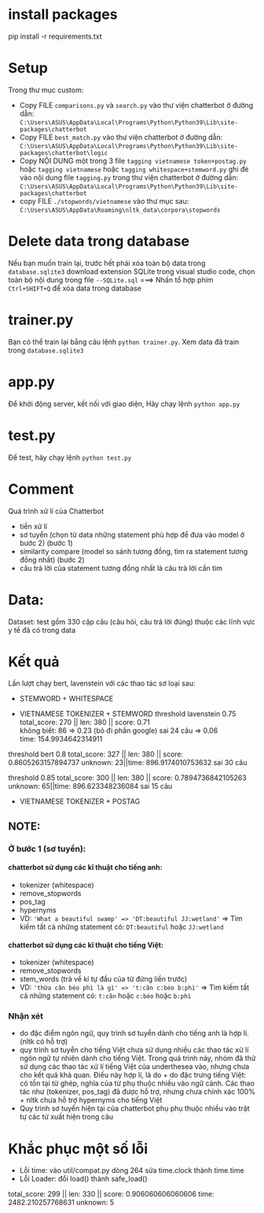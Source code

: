 # install packages
pip install -r requirements.txt
# Setup
Trong thư mục custom:  
- Copy FILE `comparisons.py` và `search.py` vào thư viện chatterbot ở đường dẫn:  
`C:\Users\ASUS\AppData\Local\Programs\Python\Python39\Lib\site-packages\chatterbot`
- Copy FILE `best_match.py` vào thư viện chatterbot ở đường dẫn:  
`C:\Users\ASUS\AppData\Local\Programs\Python\Python39\Lib\site-packages\chatterbot\logic`
- Copy NỘI DUNG một trong 3 file `tagging vietnamese token+postag.py` hoặc `tagging vietnamese` hoặc `tagging whitespace+stemword.py` ghi đè vào nội dung file `tagging.py` trong thư viện chatterbot ở đường dẫn:  
`C:\Users\ASUS\AppData\Local\Programs\Python\Python39\Lib\site-packages\chatterbot`
- copy FILE `./stopwords/vietnamese` vào thư mục sau:  
`C:\Users\ASUS\AppData\Roaming\nltk_data\corpora\stopwords`
# Delete data trong database
Nếu bạn muốn train lại, trước hết phải xóa toàn bộ data trong `database.sqlite3`
download extension SQLite trong visual studio code, chọn toàn bộ nội dung trong file `--SQLite.sql` ===> Nhấn tổ hợp phím `Ctrl+SHIFT+Q` để xóa data trong database

# trainer.py
Bạn có thể train lại bằng câu lệnh `python trainer.py`. Xem data đã train trong `database.sqlite3`
# app.py
Để khởi động server, kết nối với giao diện, Hãy chạy lệnh `python app.py`

# test.py
Để test, hãy chạy lệnh `python test.py`

# Comment
Quá trình xử lí của Chatterbot

- tiền xử lí
- sơ tuyển (chọn từ data những statement phù hợp để đưa vào model ở bước 2) (bước 1)
- similarity compare (model so sánh tương đồng, tìm ra statement tương đồng nhất) (bước 2)
- câu trả lời của statement tương đồng nhất là câu trả lời cần tìm


# Data:
Dataset: test gồm 330 cặp câu (câu hỏi, câu trả lời đúng) thuộc các lĩnh vực y tế đã có trong data


# Kết quả
Lần lượt chạy bert, lavenstein với các thao tác sơ loại sau:
 
- STEMWORD + WHITESPACE

- VIETNAMESE TOKENIZER + STEMWORD
threshold lavenstein 0.75  
total_score: 270 || len: 380 || score: 0.71  
không biết: 86 => 0.23 (bỏ đi phần google)
sai 24 câu => 0.06  
time: 154.9934642314911  

threshold bert 0.8
total_score: 327 || len: 380 || score: 0.8605263157894737 
unknown: 23||time: 896.9174010753632
sai 30 câu

threshold 0.85
total_score: 300 || len: 380 || score: 0.7894736842105263 
unknown: 65||time: 896.623348236084
sai 15 câu
- VIETNAMESE TOKENIZER + POSTAG  



## NOTE: 
### Ở bước 1 (sơ tuyển):
#### chatterbot sử dụng các kĩ thuật cho tiếng anh: 
- tokenizer (whitespace)
- remove_stopwords 
- pos_tag
- hypernyms
- VD: `'What a beautiful swamp' => 'DT:beautiful JJ:wetland'`
=> Tìm kiếm tất cả những statement có: `DT:beautiful` hoặc `JJ:wetland`
#### chatterbot sử dụng các kĩ thuật cho tiếng Việt:
- tokenizer (whitespace)
- remove_stopwords
- stem_words (trả về kí tự đầu của từ đứng liền trước)
- VD: `'thừa cân béo phì là gì' => 't:cân c:béo b:phì'`
=> Tìm kiếm tất cả những statement có: `t:cân` hoặc `c:béo` hoặc `b:phì`
### Nhận xét
- do đặc điểm ngôn ngữ, quy trình sơ tuyển dành cho tiếng anh là hợp lí. (nltk có hỗ trợ)
- quy trình sơ tuyển cho tiếng Việt chưa sử dụng nhiều các thao tác xử lí ngôn ngữ tự nhiên dành cho tiếng Việt. Trong quá trình này, nhóm đã thử sử dụng các thao tác xử lí tiếng Việt của underthesea vào, nhưng chưa cho kết quả khả quan. Điều này hợp lí, là do  + do đặc trưng tiếng Việt: có tồn tại từ ghép, nghĩa của từ phụ thuộc nhiều vào ngữ cảnh. Các thao tác như (tokenizer, pos_tag) đã được hỗ trợ, nhưng chưa chính xác 100%  + nltk chưa hỗ trợ hypernyms cho tiếng Việt
- Quy trình sơ tuyển hiện tại của chatterbot phụ phụ thuộc nhiều vào trật tự các từ xuất hiện trong câu


# Khắc phục một số lỗi
- Lỗi time:
vào util/compat.py dòng 264 sửa time.clock thành time.time
- Lỗi Loader:
đổi load() thành safe_load()




total_score: 299 || len: 330 || score: 0.906060606060606 
time: 2482.210257768631
unknown: 5
